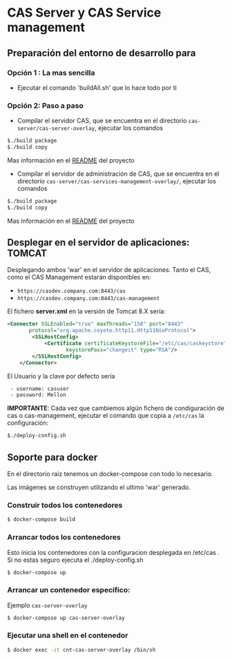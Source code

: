 # CAS Server y CAS Service management

## Preparación del entorno de desarrollo para  

### Opción 1 : La mas sencilla

- Ejecutar el comando 'buildAll.sh' que lo hace todo por ti

### Opción 2: Paso a paso

- Compilar el servidor CAS, que se encuentra en el directorio `cas-server/cas-server-overlay`, ejecutar los comandos

```bash
$./build package
$./build copy
```

Mas información en el [README](cas-server/cas-server-overlay/README.md) del proyecto

- Compilar el servidor de administración de CAS, que se encuentra en el directorio `cas-server/cas-services-management-overlay/`, ejecutar los comandos

```bash
$./build package
$./build copy
```

Mas información en el [README](cas-server/cas-services-management-overlay/README.md) del proyecto

## Desplegar en el servidor de aplicaciones: TOMCAT

Desplegando ambos 'war' en el servidor de aplicaciones. Tanto el CAS, como el CAS Management estarán disponibles en:

- `https://casdev.company.com:8443/cas`
- `https://casdev.company.com:8443/cas-management`

El fichero **server.xml**  en la versión de Tomcat 8.X sería:

```xml
<Connector SSLEnabled="true" maxThreads="150" port="8443"
       protocol="org.apache.coyote.http11.Http11NioProtocol">
        <SSLHostConfig>
            <Certificate certificateKeystoreFile="/etc/cas/caskeystore"
                   keystorePass="changeit" type="RSA"/>
        </SSLHostConfig>
    </Connector>
```

El Usuario y la clave por defecto sería

```bash
 - username: casuser
 - password: Mellon
```

**IMPORTANTE**: Cada vez que cambiemos algún fichero de condiguración de cas o cas-management, ejecutar el comando que copia a `/etc/cas` la configuración:

```bash
$./deploy-config.sh
```

## Soporte para docker

En el directorio raiz tenemos un docker-compose con todo lo necesario.

Las imágenes se construyen utilizando el ultimo 'war' generado.

### Construir todos los contenedores

```bash
$ docker-compose build
```

### Arrancar todos los contenedores

Esto inicia los contenedores con la configuracion desplegada en /etc/cas . Si no estas seguro ejecuta el ./deploy-config.sh

```bash
$ docker-compose up
```

### Arrancar un contenedor especifico: 

Ejemplo `cas-server-overlay`

```bash
$ docker-compose up cas-server-overlay
```

### Ejecutar una shell en el contenedor

```bash
$ docker exec -it cnt-cas-server-overlay /bin/sh
```
